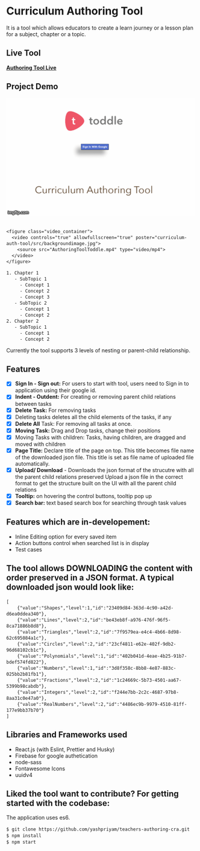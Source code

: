 # Curriculum Authoring Tool

It is a tool which allows educators to create a learn journey or a lesson plan for a subject, chapter or a topic.

## Live Tool

**[Authoring Tool Live](https://toddle-tool.netlify.app/)**

## Project Demo

![](authoring-tool-toddle.gif)

```

<figure class="video_container">
  <video controls="true" allowfullscreen="true" poster="curriculum-auth-tool/src/backgroundimage.jpg">
    <source src="AuthoringToolToddle.mp4" type="video/mp4">
  </video>
</figure>

```

```
1. Chapter 1
   - SubTopic 1
     - Concept 1
     - Concept 2
     - Concept 3
   - SubTopic 2
     - Concept 1
     - Concept 2
2. Chapter 2
   - SubTopic 1
     - Concept 1
     - Concept 2
```

Currently the tool supports 3 levels of nesting or parent-child relationship.

## Features

- [x] **Sign In - Sign out:** For users to start with tool, users need to Sign in to application using their google id.
- [x] **Indent - Outdent:** For creating or removing parent child relations between tasks
- [x] **Delete Task:** For removing tasks
- [x] Deleting tasks deletes all the child elements of the tasks, if any
- [x] **Delete All** Task: For removing all tasks at once.
- [x] **Moving Task:** Drag and Drop tasks, change their positions
- [x] Moving Tasks with children: Tasks, having children, are dragged and moved with children
- [x] **Page Title:** Declare title of the page on top. This title becomes file name of the downloaded json file.
      This title is set as file name of uploaded file automatically.
- [x] **Upload/ Download** - Downloads the json format of the strucutre with all the parent child relations preserved
      Upload a json file in the correct format to get the structure built on the UI with all the parent child relations
- [x] **Tooltip:** on hovering the control buttons, tooltip pop up
- [x] **Search bar:** text based search box for searching through task values

## Features which are in-developement:

- Inline Editing option for every saved item
- Action buttons control when searched list is in display
- Test cases

## The tool allows DOWNLOADING the content with order preserved in a JSON format. A typical downloaded json would look like:

```
[
    {"value":"Shapes","level":1,"id":"23409d84-363d-4c90-a42d-d6ea0ddea340"},
    {"value":"Lines","level":2,"id":"be43eb8f-a976-476f-96f5-8ca71886b8d8"},
    {"value":"Triangles","level":2,"id":"7f9579ea-e4c4-4b66-8d98-62c695084a1c"},
    {"value":"Circles","level":2,"id":"23cf4811-e62e-402f-9db2-96d68102cb1c"},
    {"value":"Polynomials","level":1,"id":"402b041d-4eae-4b25-91b7-bdef574fd822"},
    {"value":"Numbers","level":1,"id":"3d8f358c-8bb8-4e87-883c-025bb2b81fb1"},
    {"value":"Fractions","level":2,"id":"1c24669c-5b73-4501-aa67-5399b98cabdb"},
    {"value":"Integers","level":2,"id":"f244e7bb-2c2c-4687-97b8-8aa31c0e47a0"},
    {"value":"RealNumbers","level":2,"id":"4486ec9b-9979-4510-81ff-177e9bb37b70"}
]
```

## Libraries and Frameworks used

- React.js (with Eslint, Prettier and Husky)
- Firebase for google authetication
- node-sass
- Fontawesome Icons
- uuidv4

## Liked the tool want to contribute? For getting started with the codebase:

The application uses es6.

```sh
$ git clone https://github.com/yashpriyam/teachers-authoring-cra.git
$ npm install
$ npm start
```
